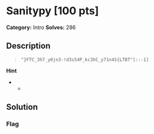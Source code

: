 # Sanitypy [100 pts]

**Category:** Intro
**Solves:** 286

## Description
>`"}FTC_3h7_y0jn3-!d3s54P_kc3hC_y71n4S{LTBT"[::-1]`

**Hint**
* -

## Solution

### Flag

